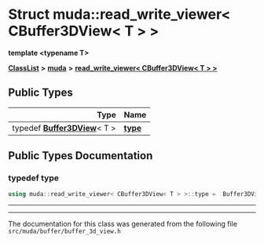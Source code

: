 

# Struct muda::read\_write\_viewer&lt; CBuffer3DView&lt; T &gt; &gt;

**template &lt;typename T&gt;**



[**ClassList**](annotated.md) **>** [**muda**](namespacemuda.md) **>** [**read\_write\_viewer&lt; CBuffer3DView&lt; T &gt; &gt;**](structmuda_1_1read__write__viewer_3_01_c_buffer3_d_view_3_01_t_01_4_01_4.md)






















## Public Types

| Type | Name |
| ---: | :--- |
| typedef [**Buffer3DView**](classmuda_1_1_buffer3_d_view_t.md)&lt; T &gt; | [**type**](#typedef-type)  <br> |
















































## Public Types Documentation




### typedef type 

```C++
using muda::read_write_viewer< CBuffer3DView< T > >::type =  Buffer3DView<T>;
```




<hr>

------------------------------
The documentation for this class was generated from the following file `src/muda/buffer/buffer_3d_view.h`

